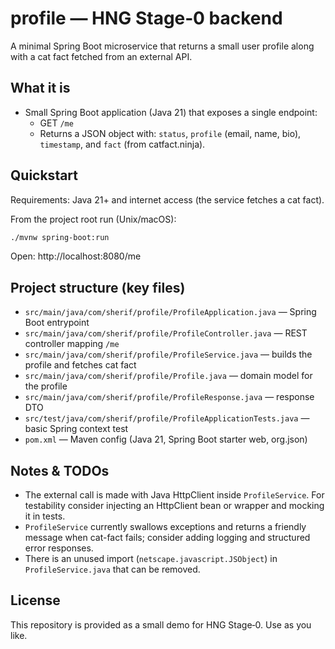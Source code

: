 # profile — HNG Stage‑0 backend

A minimal Spring Boot microservice that returns a small user profile along with a cat fact fetched from an external API.

## What it is

- Small Spring Boot application (Java 21) that exposes a single endpoint:
  - GET `/me`
  - Returns a JSON object with: `status`, `profile` (email, name, bio), `timestamp`, and `fact` (from catfact.ninja).

## Quickstart

Requirements: Java 21+ and internet access (the service fetches a cat fact).

From the project root run (Unix/macOS):

```bash
./mvnw spring-boot:run
```

Open: http://localhost:8080/me

## Project structure (key files)

- `src/main/java/com/sherif/profile/ProfileApplication.java` — Spring Boot entrypoint
- `src/main/java/com/sherif/profile/ProfileController.java` — REST controller mapping `/me`
- `src/main/java/com/sherif/profile/ProfileService.java` — builds the profile and fetches cat fact
- `src/main/java/com/sherif/profile/Profile.java` — domain model for the profile
- `src/main/java/com/sherif/profile/ProfileResponse.java` — response DTO
- `src/test/java/com/sherif/profile/ProfileApplicationTests.java` — basic Spring context test
- `pom.xml` — Maven config (Java 21, Spring Boot starter web, org.json)

## Notes & TODOs

- The external call is made with Java HttpClient inside `ProfileService`. For testability consider injecting an HttpClient bean or wrapper and mocking it in tests.
- `ProfileService` currently swallows exceptions and returns a friendly message when cat-fact fails; consider adding logging and structured error responses.
- There is an unused import (`netscape.javascript.JSObject`) in `ProfileService.java` that can be removed.

## License

This repository is provided as a small demo for HNG Stage‑0. Use as you like.
